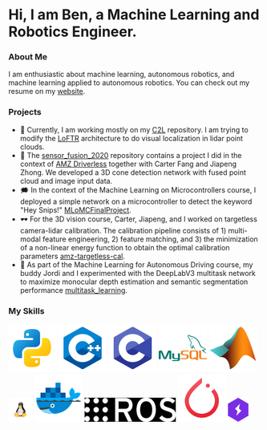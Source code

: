 # Hi, I am Ben, a Machine Learning and Robotics Engineer.
### About Me
I am enthusiastic about machine learning, autonomous robotics, and machine learning applied to autonomous robotics. You can check out my resume on my [website](https://benjin711.github.io/).

### Projects
- 🔭 Currently, I am working mostly on my [C2L](https://github.com/benjin711/C2L) repository. I am trying to modify the [LoFTR](https://zju3dv.github.io/loftr/) architecture to do visual localization in lidar point clouds.
- 🤖 The [sensor_fusion_2020](https://github.com/benjin711/sensor_fusion_2020) repository contains a project I did in the context of [AMZ Driverless](https://www.amzracing.ch/en) together with Carter Fang and Jiapeng Zhong. We developed a 3D cone detection network with fused point cloud and image input data.
- 🗯 In the context of the Machine Learning on Microcontrollers course, I deployed a simple network on a microcontroller to detect the keyword "Hey Snips!" [MLoMCFinalProject](https://github.com/benjin711/MLoMCFinalProject).
- 🕶 For the 3D vision course, Carter, Jiapeng, and I worked on targetless camera-lidar calibration. The calibration pipeline consists of 1) multi-modal feature engineering, 2) feature matching, and 3) the minimization of a non-linear energy function to obtain the optimal calibration parameters [amz-targetless-cal](https://github.com/ctyfang/amz-targetless-cal).
- 🎃 As part of the Machine Learning for Autonomous Driving course, my buddy Jordi and I experimented with the DeepLabV3 multitask network to maximize monocular depth estimation and semantic segmentation performance [multitask_learning](https://github.com/benjin711/multitask_learning).

### My Skills
![Python](/assets/python.svg)
![C++](/assets/cpp.svg)
![C](/assets/c.svg)
![SQL](/assets/mysql.svg)
![Matlab](/assets/matlab.svg)
![Linux](/assets/linux.png)
![Docker](/assets/docker.svg)
![ROS](/assets/ros2.png)
![PyTorch](/assets/pytorch.svg)
![Pytorch Lightning](/assets/lightning2.png)
